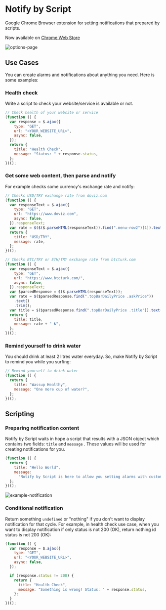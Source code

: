 # Notify by Script

Google Chrome Browser extension for setting notifications that prepared by scripts.

Now available
on [Chrome Web Store](https://chrome.google.com/webstore/detail/notify-by-script/idgiodaooapkmmipoahlcmggofokcilg)

![options-page](https://raw.githubusercontent.com/ufuk/notify-by-script/master/document-assets/options-page.png)

## Use Cases

You can create alarms and notifications about anything you need. Here is some examples:

### Health check

Write a script to check your website/service is available or not.

```javascript
// Check health of your website or service
(function () {
  var response = $.ajax({
    type: "GET",
    url: "<YOUR_WEBSITE_URL>",
    async: false,
  });
  return {
    title: "Health Check",
    message: "Status: " + response.status,
  };
})();
```

### Get some web content, then parse and notify

For example checks some currency's exchange rate and notify:

```javascript
// Checks USD/TRY exchange rate from doviz.com
(function () {
  var responseText = $.ajax({
    type: "GET",
    url: "https://www.doviz.com",
    async: false,
  }).responseText;
  var rate = $($($.parseHTML(responseText)).find(".menu-row2")[1]).text();
  return {
    title: "USD/TRY",
    message: rate,
  };
})();
```

```javascript
// Checks BTC/TRY or ETH/TRY exchange rate from btcturk.com
(function () {
  var responseText = $.ajax({
    type: "GET",
    url: "https://www.btcturk.com/",
    async: false,
  }).responseText;
  var $parsedResponse = $($.parseHTML(responseText));
  var rate = $($parsedResponse.find(".topBarDailyPrice .askPrice"))
    .text()
    .trim();
  var title = $($parsedResponse.find(".topBarDailyPrice .title")).text().trim();
  return {
    title: title,
    message: rate + " ₺",
  };
})();
```

### Remind yourself to drink water

You should drink at least 2 litres water everyday. So, make Notify by Script to remind you while you surfing:

```javascript
// Remind yourself to drink water
(function () {
  return {
    title: "Wassup Healthy",
    message: "One more cup of water?",
  };
})();
```

## Scripting

### Preparing notification content

Notify by Script waits in hope a script that results with a JSON object which contains two fields: `title` and `message`
. These values will be used for creating notifications for you.

```javascript
(function () {
  return {
    title: "Hello World",
    message:
      "Notify by Script is here to allow you setting alarms with custom notifications.",
  };
})();
```

![example-notification](https://raw.githubusercontent.com/ufuk/notify-by-script/master/document-assets/example-notification.png)

### Conditional notification

Return something `undefined` or "nothing" if you don't want to display notification for that cycle. For example, in
health check use case, when you want to display notification if only status is not 200 (OK), return nothing id status is
not 200 (OK):

```javascript
(function () {
  var response = $.ajax({
    type: "GET",
    url: "<YOUR_WEBSITE_URL>",
    async: false,
  });

  if (response.status != 200) {
    return {
      title: "Health Check",
      message: "Something is wrong! Status: " + response.status,
    };
  }
})();
```
